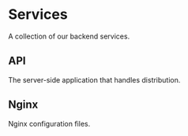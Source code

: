 # Services

A collection of our backend services.

## API

The server-side application that handles distribution.

## Nginx

Nginx configuration files.
